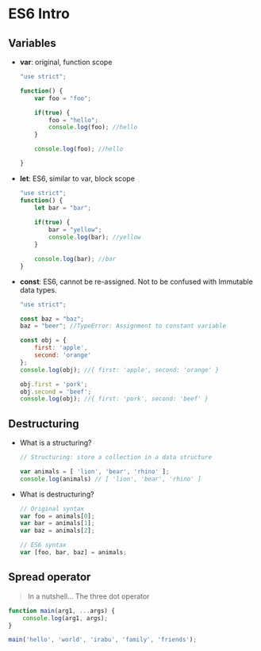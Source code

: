 # ES6 Intro

## Variables 

- **var**: original, function scope
	
	```js
	"use strict";

	function() {
		var foo = "foo";

		if(true) {
			foo = "hello";
			console.log(foo); //hello
		}

		console.log(foo); //hello

	}
	```

- **let**: ES6, similar to var, block scope

	```js
	"use strict";
	function() {
		let bar = "bar";
		
		if(true) {
			bar = "yellow";
			console.log(bar); //yellow
		}

		console.log(bar); //bar
	}
	```

- **const**: ES6, cannot be re-assigned. Not to be confused with Immutable data types.

	```js
	"use strict";

	const baz = "baz";
	baz = "beer"; //TypeError: Assignment to constant variable

	const obj = {
		first: 'apple',
		second: 'orange'
	};
	console.log(obj); //{ first: 'apple', second: 'orange' }

	obj.first = 'pork';
	obj.second = 'beef';
	console.log(obj); //{ first: 'pork', second: 'beef' }
	```
## Destructuring

- What is a structuring?

	```js
	// Structuring: store a collection in a data structure

	var animals = [ 'lion', 'bear', 'rhino' ];
	console.log(animals) // [ 'lion', 'bear', 'rhino' ]
	```
- What is destructuring?

	```js
	// Original syntax 
	var foo = animals[0];
	var bar = animals[1];
	var baz = animals[2];

	// ES6 syntax
	var [foo, bar, baz] = animals;
	```
## Spread operator

> In a nutshell... The three dot operator

```js
function main(arg1, ...args) {
	console.log(arg1, args);
}

main('hello', 'world', 'irabu', 'family', 'friends');
```

